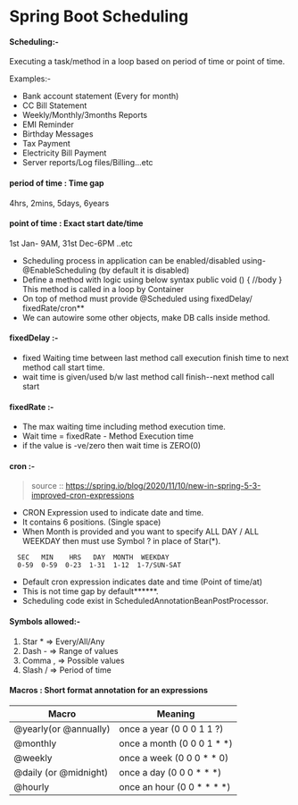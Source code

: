 # Spring Boot Scheduling

#### Scheduling:-

Executing a task/method in a loop based on period of time or point of time.

Examples:-

- Bank account statement (Every for month)
- CC Bill Statement
- Weekly/Monthly/3months Reports
- EMI Reminder
- Birthday Messages
- Tax Payment
- Electricity Bill Payment
- Server reports/Log files/Billing...etc

#### period of time : Time gap

4hrs, 2mins, 5days, 6years

#### point of time : Exact start date/time

1st Jan- 9AM, 31st Dec-6PM ..etc

- Scheduling process in application can be enabled/disabled using- @EnableScheduling (by default it is disabled)
- Define a method with logic using below syntax
  public void <methodName>() { //body }
  This method is called in a loop by Container
- On top of method must provide @Scheduled using fixedDelay/ fixedRate/cron\*\*
- We can autowire some other objects, make DB calls inside method.

#### fixedDelay :-

- fixed Waiting time between last method call execution finish time
  to next method call start time.
- wait time is given/used b/w last method call finish--next method call start

#### fixedRate :-

- The max waiting time including method execution time.
- Wait time = fixedRate - Method Execution time
- if the value is -ve/zero then wait time is ZERO(0)

#### cron :-

> source :: https://spring.io/blog/2020/11/10/new-in-spring-5-3-improved-cron-expressions

- CRON Expression used to indicate date and time.
- It contains 6 positions. (Single space)
- When Month is provided and you want to specify ALL DAY / ALL WEEKDAY
  then must use Symbol ? in place of Star(\*).

```textile
  SEC   MIN    HRS   DAY  MONTH  WEEKDAY
  0-59  0-59  0-23  1-31  1-12  1-7/SUN-SAT
```

- Default cron expression indicates date and time (Point of time/at)
- This is not time gap by default**\*\***.
- Scheduling code exist in ScheduledAnnotationBeanPostProcessor.

#### Symbols allowed:-

1. Star \* => Every/All/Any
1. Dash - => Range of values
1. Comma , => Possible values
1. Slash / => Period of time

#### Macros : Short format annotation for an expressions

| Macro                 | Meaning                        |
| --------------------- | ------------------------------ |
| @yearly(or @annually) | once a year (0 0 0 1 1 ?)      |
| @monthly              | once a month (0 0 0 1 \* \*)   |
| @weekly               | once a week (0 0 0 \* \* 0)    |
| @daily (or @midnight) | once a day (0 0 0 \* \* \*)    |
| @hourly               | once an hour (0 0 \* \* \* \*) |

